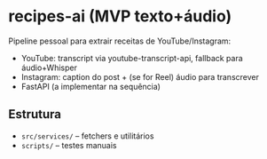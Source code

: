 # recipes-ai (MVP texto+áudio)

Pipeline pessoal para extrair receitas de YouTube/Instagram:
- YouTube: transcript via youtube-transcript-api, fallback para áudio+Whisper
- Instagram: caption do post + (se for Reel) áudio para transcrever
- FastAPI (a implementar na sequência)

## Estrutura
- `src/services/` – fetchers e utilitários
- `scripts/` – testes manuais
